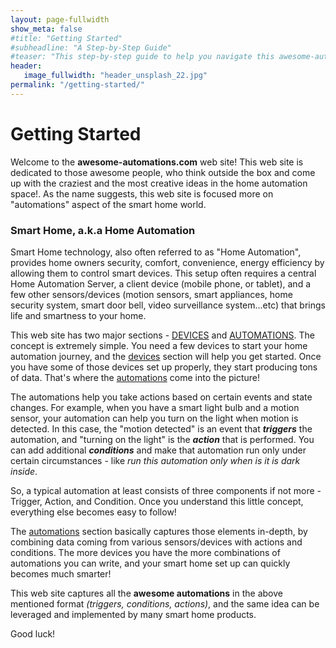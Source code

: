 ```yaml
---
layout: page-fullwidth
show_meta: false
#title: "Getting Started"
#subheadline: "A Step-by-Step Guide"
#teaser: "This step-by-step guide to help you navigate this awesome-automations.com site"
header:
   image_fullwidth: "header_unsplash_22.jpg"
permalink: "/getting-started/"
---
```


# Getting Started

Welcome to the <strong>awesome-automations.com</strong> web site! This web site is dedicated to those awesome people, who think outside the box and come up with the craziest and the most creative ideas in the home automation space!. As the name suggests, this web site is focused more on  "automations" aspect of the smart home world.

<h3>Smart Home, a.k.a Home Automation</h3>

<p>Smart Home technology, also often referred to as "Home Automation", provides home owners security, comfort, convenience, energy efficiency by allowing them to control smart devices. This setup often requires a central Home Automation Server, a client device (mobile phone, or tablet), and a few other sensors/devices (motion sensors, smart appliances, home security system, smart door bell, video surveillance system...etc) that brings life and smartness to your home.</p>

<p>This web site has two major sections - <a href="/smarthome-devices/">DEVICES</a> and <a href="/ideas/">AUTOMATIONS</a>. The concept is extremely simple. You need a few devices to start your home automation journey, and the <a href="/smarthome-devices/">devices</a> section will help you get started. Once you have some of those devices set up properly, they start producing tons of data. That's where the <a href="/ideas/">automations</a> come into the picture!</p>

<p>The automations help you take actions based on certain events and state changes. For example, when you have a smart light bulb and a motion sensor, your automation can help you turn on the light when motion is detected. In this case, the "motion detected" is an event that <strong><i>triggers</i></strong> the automation, and "turning on the light" is the <strong><i>action</i></strong> that is performed. You can add additional <strong><i>conditions</i></strong> and make that automation run only under certain circumstances - like <i>run this automation only when is it is dark inside</i>.</p>

So, a typical automation at least consists of three components if not more - Trigger, Action, and Condition. Once you understand this little concept, everything else becomes easy to follow!

The <a href="/ideas/">automations</a> section basically captures those elements in-depth, by combining data coming from various sensors/devices with actions and conditions. The more devices you have the more combinations of automations you can write, and your smart home set up can quickly becomes much smarter!

This web site captures all the <strong>awesome automations</strong> in the above mentioned format <i>(triggers, conditions, actions)</i>, and the same idea can be leveraged and implemented by many smart home products.

Good luck!